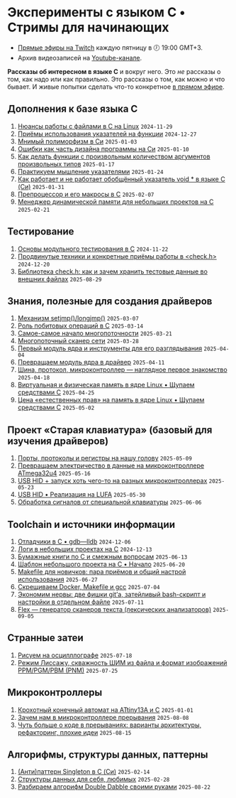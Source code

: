 # Эксперименты с языком C • Стримы для начинающих
* [Прямые эфиры на Twitch](https://www.twitch.tv/olgampavlova) каждую пятницу в 🕖 19:00 GMT+3.
* Архив видеозаписей на [Youtube-канале](https://www.youtube.com/@olgapavlova).

**Рассказы об интересном в языке C** и вокруг него. Это _не_ рассказы о том, как надо или как правильно. Это рассказы о том, как можно и что бывает. И живые попытки сделать что-то конкретное [в прямом эфире](https://www.twitch.tv/olgampavlova).

## Дополнения к базе языка C
1. [Нюансы работы с файлами в C на Linux](https://github.com/olgapavlova/lectures/tree/main/file_in_c_linux) ```2024-11-29```
2. [Приёмы использования указателей на функции](https://github.com/olgapavlova/lectures/blob/main/function_pointers/) ```2024-12-27```
3. [Мнимый полиморфизм в Си](https://github.com/olgapavlova/lectures/tree/main/polymorphism) ```2025-01-03```
4. [Ошибки как часть дизайна программы на Си](https://github.com/olgapavlova/lectures/tree/main/errors_design) ```2025-01-10```
5. [Как делать функции с произвольным количеством аргументов произвольных типов](https://github.com/olgapavlova/lectures/tree/main/menu_vargs) ```2025-01-17```
6. [Практикуем мышление указателями](https://github.com/olgapavlova/lectures/tree/main/pointer_thinking) ```2025-01-24```
7. [Как работает и не работает обобщённый указатель void * в языке C (Си)](https://github.com/olgapavlova/lectures/tree/main/voidstar) ```2025-01-31```
8. [Препроцессор и его макросы в C](https://github.com/olgapavlova/lectures/blob/main/macro/) ```2025-02-07```
9. [Менеджер динамической памяти для небольших проектов на C](https://github.com/olgapavlova/lectures/tree/main/regmem) ```2025-02-21```

## Тестирование
1. [Основы модульного тестирования в C](unit_testing_base/) `2024-11-22`
2. [Продвинутые техники и конкретные приёмы работы в <check.h>](https://github.com/olgapavlova/lectures/tree/main/checkplus) `2024-12-20`
3. [Библиотека check.h: как и зачем хранить тестовые данные во внешних файлах]() `2025-08-29`

## Знания, полезные для создания драйверов
1. [Механизм setjmp()/longjmp()](https://github.com/olgapavlova/lectures/tree/main/setjmp) ```2025-03-07```
2. [Роль побитовых операций в C](https://github.com/olgapavlova/lectures/tree/main/bitops) ```2025-03-14```
3. [Самое-самое начало многопоточности](https://github.com/olgapavlova/lectures/blob/main/threads/) ```2025-03-21```
4. [Многопоточный сканер сети](https://github.com/olgapavlova/lectures/tree/main/threadsync) ```2025-03-28```
5. [Первый модуль ядра и инструменты для его разглядывания](https://github.com/olgapavlova/lectures/tree/main/khello) ```2025-04-04```
6. [Превращаем модуль ядра в драйвер](https://github.com/olgapavlova/lectures/tree/main/chardrive) `2025-04-11`
7. [Шина, протокол, микроконтроллер — наглядное первое знакомство](https://github.com/olgapavlova/lectures/tree/main/tinyhard) `2025-04-18`
8. [Виртуальная и физическая память в ядре Linux • Щупаем средствами C](https://github.com/olgapavlova/lectures/tree/main/kmemory) `2025-04-25`
9. [Цена «естественных прав» на память в ядре Linux • Щупаем средствами C](https://github.com/olgapavlova/lectures/tree/main/kalloc) `2025-05-02`

## Проект «Старая клавиатура» (базовый для изучения драйверов)
1. [Порты, протоколы и регистры на нашу голову](https://github.com/olgapavlova/lectures/tree/main/kbmicro) `2025-05-09`
2. [Превращаем электричество в данные на микроконтроллере ATmega32u4](https://github.com/olgapavlova/lectures/tree/main/kuart) `2025-05-16`
3. [USB HID + запуск хоть чего-то на разных микроконтроллерах](https://github.com/olgapavlova/lectures/tree/main/usbhid) `2025-05-23`
4. [USB HID • Реализация на LUFA](https://github.com/olgapavlova/lectures/tree/main/lufa) `2025-05-30`
5. [Обработка сигналов от специальной клавиатуры](https://github.com/olgapavlova/lectures/tree/main/kspec) `2025-06-06`

## Toolchain и источники информации
1. [Отладчики в С • gdb—lldb](https://github.com/olgapavlova/lectures/tree/main/gdb) ```2024-12-06```
2. [Логи в небольших проектах на C](https://github.com/olgapavlova/lectures/tree/main/logs) ```2024-12-13```
3. [Бумажные книги по C и смежным вопросам](https://github.com/olgapavlova/lectures/tree/main/books) `2025-06-13`
4. [Шаблон небольшого проекта на C • Начало](https://github.com/olgapavlova/lectures/tree/main/ctemp_start) `2025-06-20`
5. [Makefile для новичков: пара приёмов и общий настрой использования](makenew/) `2025-06-27`
6. [Скрещиваем Docker, Makefile и gcc](mosaic/) `2025-07-04`
7. [Экономим нервы: две фишки git’а, затейливый bash-скрипт и настройки в отдельном файле](gitco/) `2025-07-11`
8. [Flex — генератор сканеров текста (лексических анализаторов)]() `2025-09-05`

## Странные затеи
1. [Рисуем на осцилллографе](oscipaint/) `2025-07-18`
2. [Режим Лиссажу, скважность ШИМ из файла и формат изображений PPM/PGM/PBM (PNM)](lis/) `2025-07-25`

## Микроконтроллеры
1. [Крохотный конечный автомат на ATtiny13A и C]() `2025-01-01`
2. [Зачем нам в микроконтроллере прерывания]() `2025-08-08`
3. [Чуть больше о коде в прерываниях: варианты архитектуры, рефакторинг, плохие идеи]() `2025-08-15`

## Алгорифмы, структуры данных, паттерны
1. [(Анти)паттерн Singleton в C (Си)](https://github.com/olgapavlova/lectures/tree/main/singleton) `2025-02-14`
2. [Структуры данных для себя, любимых](https://github.com/olgapavlova/lectures/tree/main/structdata) `2025-02-28`
3. [Разбираем алгорифм Double Dabble своими руками]() `2025-08-22`
